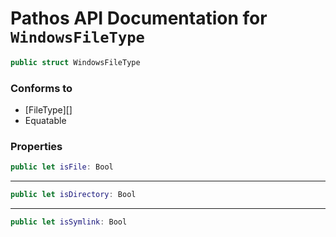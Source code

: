 # Pathos API Documentation for `WindowsFileType`

```swift
public struct WindowsFileType
```

### Conforms to

* [FileType][]
* Equatable

### Properties

```swift
public let isFile: Bool
```

***

```swift
public let isDirectory: Bool
```

***

```swift
public let isSymlink: Bool
```
